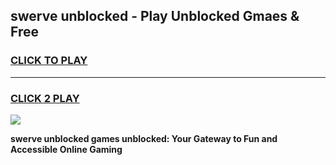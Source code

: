 
## swerve unblocked - Play Unblocked Gmaes & Free
<h3>
<a href="https://news.freeplayer.one?title=swerve_unblocked&ref=16F">CLICK TO PLAY</a></h3>
<hr>

<h3>
<a href="https://news.freeplayer.one?title=swerve_unblocked&ref=16F">CLICK 2 PLAY</a>
  
</h3>

<a href="https://news.freeplayer.one?title=swerve_unblocked&ref=16F/"><img src="https://clearcache.store/games.png"></a>


**swerve unblocked games unblocked: Your Gateway to Fun and Accessible Online Gaming**
